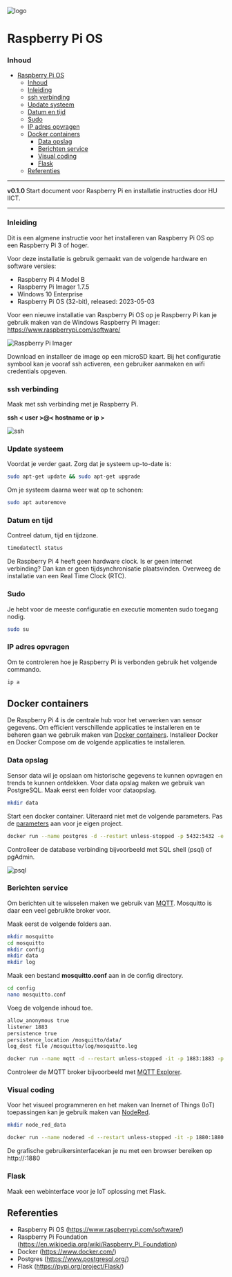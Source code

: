 ![logo](../Raspberry%20Pi%20OS/img/Raspberry_Pi_Logo.svg) [](logo-id)

# Raspberry Pi OS[](title-id)

### Inhoud[](toc-id)

- [Raspberry Pi OS](#raspberry-pi-os)
    - [Inhoud](#inhoud)
    - [Inleiding](#inleiding)
    - [ssh verbinding](#ssh-verbinding)
    - [Update systeem](#update-systeem)
    - [Datum en tijd](#datum-en-tijd)
    - [Sudo](#sudo)
    - [IP adres opvragen](#ip-adres-opvragen)
  - [Docker containers](#docker-containers)
    - [Data opslag](#data-opslag)
    - [Berichten service](#berichten-service)
    - [Visual coding](#visual-coding)
    - [Flask](#flask)
  - [Referenties](#referenties)

---

**v0.1.0 [](version-id)** Start document voor Raspberry Pi en installatie instructies door HU IICT[](author-id).

---

### Inleiding

Dit is een algmene instructie voor het installeren van Raspberry Pi OS op een Raspberry Pi 3 of hoger. 

Voor deze installatie is gebruik gemaakt van de volgende hardware en software versies:

- Raspberry Pi 4 Model B
- Raspberry Pi Imager 1.7.5
- Windows 10 Enterprise
- Raspberry Pi OS (32-bit), released: 2023-05-03

Voor een nieuwe installatie van Raspberry Pi OS op je Raspberry Pi kan je gebruik maken van de Windows Raspberry Pi Imager: https://www.raspberrypi.com/software/

![Raspberry Pi Imager](../Raspberry%20Pi%20OS/img/Raspberry%20Pi%20Imager.png)

Download en installeer de image op een microSD kaart. Bij het configuratie symbool kan je vooraf ssh activeren, een gebruiker aanmaken en wifi credentials opgeven.

### ssh verbinding

Maak met ssh verbinding met je Raspberry Pi.

**ssh < user >@< hostname or ip >**

![ssh](../Raspberry%20Pi%20OS/img/ssh.png)

### Update systeem

Voordat je verder gaat. Zorg dat je systeem up-to-date is:

```bash
sudo apt-get update && sudo apt-get upgrade
```

Om je systeem daarna weer wat op te schonen:

```bash
sudo apt autoremove
```

### Datum en tijd

Contreel datum, tijd en tijdzone.

```bash
timedatectl status
```

De Raspberry Pi 4 heeft geen hardware clock. Is er geen internet verbinding? Dan kan er geen tijdsynchronisatie plaatsvinden. Overweeg de installatie van een Real Time Clock (RTC).

### Sudo

Je hebt voor de meeste configuratie en executie momenten sudo toegang nodig.
```bash
sudo su
```

### IP adres opvragen

Om te controleren hoe je Raspberry Pi is verbonden gebruik het volgende commando.
```bash
ip a
```

## Docker containers

De Raspberry Pi 4 is de centrale hub voor het verwerken van sensor gegevens. Om efficient verschillende applicaties te installeren en te beheren gaan we gebruik maken van [Docker containers](../../Docker/README.md). Installeer Docker en Docker Compose om de volgende applicaties te installeren.

### Data opslag

Sensor data wil je opslaan om historische gegevens te kunnen opvragen en trends te kunnen ontdekken. Voor data opslag maken we gebruik van PostgreSQL. Maak eerst een folder voor dataopslag.

```bash
mkdir data
```

Start een docker container. Uiteraard niet met de volgende parameters. Pas de [parameters](../../Docker/README.md) aan voor je eigen project.

```bash
docker run --name postgres -d --restart unless-stopped -p 5432:5432 -e POSTGRES_PASSWORD=123456 -v ${PWD}/data:/var/lib/postgresql/data postgres:16
```

Controlleer de database verbinding bijvoorbeeld met SQL shell (psql) of pgAdmin.

![psql](../Raspberry%20Pi%20OS/img/psql.png)

### Berichten service

Om berichten uit te wisselen maken we gebruik van [MQTT](../../../software/communicatie/MQTT/README.md). Mosquitto is daar een veel gebruikte broker voor.

Maak eerst de volgende folders aan.

```bash
mkdir mosquitto
cd mosquitto
mkdir config
mkdir data
mkdir log
```

Maak een bestand **mosquitto.conf** aan in de config directory.
```bash
cd config
nano mosquitto.conf
```

Voeg de volgende inhoud toe.
```bash
allow_anonymous true
listener 1883
persistence true
persistence_location /mosquitto/data/
log_dest file /mosquitto/log/mosquitto.log
```

```bash
docker run --name mqtt -d --restart unless-stopped -it -p 1883:1883 -p 9001:9001 -v ${PWD}/config/mosquitto.conf:/mosquitto/config/mosquitto.conf eclipse-mosquitto
```

Controleer de MQTT broker bijvoorbeeld met [MQTT Explorer](https://github.com/thomasnordquist/MQTT-Explorer).


### Visual coding

Voor het visueel programmeren en het maken van Inernet of Things (IoT) toepassingen kan je gebruik maken van [NodeRed](../../../software/visueel-programmeren/Node-RED/README.md).


```bash
mkdir node_red_data
```

```bash
docker run --name nodered -d --restart unless-stopped -it -p 1880:1880 -v node_red_data:/node_red_data nodered/node-red
```

De grafische gebruikersinterfacekan je nu met een browser bereiken op http://<your host ip adress>:1880

### Flask

Maak een webinterface voor je IoT oplossing met Flask.

## Referenties
- Raspberry Pi OS (<https://www.raspberrypi.com/software/>)
- Raspberry Pi Foundation (<https://en.wikipedia.org/wiki/Raspberry_Pi_Foundation>)
- Docker (<https://www.docker.com/>)
- Postgres (<https://www.postgresql.org/>)
- Flask (<https://pypi.org/project/Flask/>)